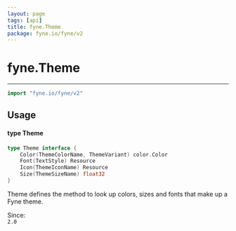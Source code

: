 ```yaml
---
layout: page
tags: [api]
title: fyne.Theme
package: fyne.io/fyne/v2
---
```


# fyne.Theme
---
```go
import "fyne.io/fyne/v2"
```

## Usage

#### type Theme

```go
type Theme interface {
	Color(ThemeColorName, ThemeVariant) color.Color
	Font(TextStyle) Resource
	Icon(ThemeIconName) Resource
	Size(ThemeSizeName) float32
}
```

Theme defines the method to look up colors, sizes and fonts that make up a Fyne theme.


<div class="since">Since: <code>
2.0</code></div>
